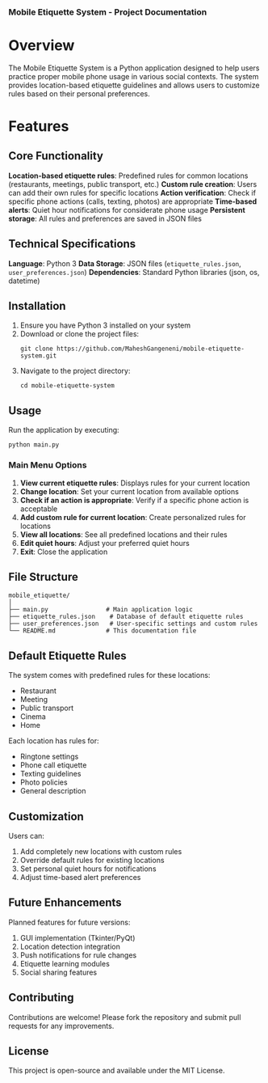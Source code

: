 ### Mobile Etiquette System - Project Documentation

# Overview

The Mobile Etiquette System is a Python application designed to help users practice proper mobile phone usage in various social contexts. The system provides location-based etiquette guidelines and allows users to customize rules based on their personal preferences.

# Features

## Core Functionality
**Location-based etiquette rules**: Predefined rules for common locations (restaurants, meetings, public transport, etc.)
**Custom rule creation**: Users can add their own rules for specific locations
**Action verification**: Check if specific phone actions (calls, texting, photos) are appropriate
**Time-based alerts**: Quiet hour notifications for considerate phone usage
**Persistent storage**: All rules and preferences are saved in JSON files

## Technical Specifications
**Language**: Python 3
**Data Storage**: JSON files (`etiquette_rules.json`, `user_preferences.json`)
**Dependencies**: Standard Python libraries (json, os, datetime)

## Installation

1. Ensure you have Python 3 installed on your system
2. Download or clone the project files:
   ```
   git clone https://github.com/MaheshGangeneni/mobile-etiquette-system.git
   ```
3. Navigate to the project directory:
   ```
   cd mobile-etiquette-system
   ```

## Usage

Run the application by executing:
```
python main.py
```

### Main Menu Options
1. **View current etiquette rules**: Displays rules for your current location
2. **Change location**: Set your current location from available options
3. **Check if an action is appropriate**: Verify if a specific phone action is acceptable
4. **Add custom rule for current location**: Create personalized rules for locations
5. **View all locations**: See all predefined locations and their rules
6. **Edit quiet hours**: Adjust your preferred quiet hours
7. **Exit**: Close the application

## File Structure

```
mobile_etiquette/
│
├── main.py                # Main application logic
├── etiquette_rules.json    # Database of default etiquette rules
├── user_preferences.json   # User-specific settings and custom rules
└── README.md              # This documentation file
```

## Default Etiquette Rules

The system comes with predefined rules for these locations:
- Restaurant
- Meeting
- Public transport
- Cinema
- Home

Each location has rules for:
- Ringtone settings
- Phone call etiquette
- Texting guidelines
- Photo policies
- General description

## Customization

Users can:
1. Add completely new locations with custom rules
2. Override default rules for existing locations
3. Set personal quiet hours for notifications
4. Adjust time-based alert preferences

## Future Enhancements

Planned features for future versions:
1. GUI implementation (Tkinter/PyQt)
2. Location detection integration
3. Push notifications for rule changes
4. Etiquette learning modules
5. Social sharing features

## Contributing

Contributions are welcome! Please fork the repository and submit pull requests for any improvements.

## License

This project is open-source and available under the MIT License.
